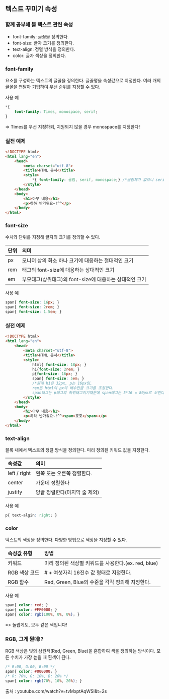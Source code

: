 ## 텍스트 꾸미기 속성

### 함께 공부해 볼 텍스트 관련 속성
- font-family: 글꼴을 정의한다.
- font-size: 글자 크기를 정의한다.
- text-align: 정렬 방식을 정의한다.
- color: 글자 색상을 정의한다.

### font-family
요소를 구성하는 텍스트의 글꼴을 정의한다. 글꼴명을 속성값으로 지정한다. 여러 개의 글꼴을 연달아 기입하여 우선 순위를 지정할 수 있다.

사용 예
``` css
*{
	font-family: Times, monospace, serif;
}
```
=> Times를 우선 지정하되, 지원되지 않을 경우 monospace를 지정한다!

### 실전 예제
``` html
<!DOCTYPE html>
<html lang="en">
    <head>
        <meta charset="utf-8">
        <title>HTML 문서</title>
        <style>
            *{ font-family: 굴림, serif, monospace;} /*굴림체가 없으니 serif로 지정됨*/
        </style>
    </head>
    <body>
        <h1>아무 내용</h1>
        <p>하하 반가워요~!^^</p>
    </body>
</html>
```

### font-size
수치와 단위를 지정해 글자의 크기를 정의할 수 있다.

| 단위 | 의미 |
|:----------|:----------|
| px   | 모니터 상의 화소 하나 크기에 대응하는 절대적인 크기  |
| rem  | <html> 태그의 font-size에 대응하는 상대적인 크기   |
| em   | 부모태그(상위태그)의 font-size에 대응하는 상대적인 크기   |

사용 예
```css
span{ font-size: 16px; }
span{ font-size: 2rem; }
span{ font-size: 1.5em; }
```

### 실전 예제
``` html
<!DOCTYPE html>
<html lang="en">
    <head>
        <meta charset="utf-8">
        <title>HTML 문서</title>
        <style>
            html{ font-size: 18px; }
            h1{font-size: 2rem; }
            p{font-size: 16px; } 
            span{ font-size: 5em; }
            /*원래 h1은 32px, p는 16px임, 
            rem은 html의 px의 배수만큼 크기를 조정한다. 
            span태그는 p태그의 하위태그이기때문에 span태그는 5*16 = 80px로 보인다. */
        </style>
    </head>
    <body>
        <h1>아무 내용</h1>
        <p>하하 반가워요~!^^<span>호호</span></p>
    </body>
</html>
```

### text-align
블록 내에서 텍스트의 정렬 방식을 정의한다. 미리 정의된 키워드 값을 지정한다.

| 속성값  | 의미  |
|:----------|:----------|
| left / right    | 왼쪽 또는 오른쪽 정렬한다.    |
| center    | 가운데 정렬한다    |
| justify    | 양끝 정렬한다(마지막 줄 제외)    |

사용 예
``` css
p{ text-algin: right; }
```

### color
텍스트의 색상을 정의한다. 다양한 방법으로 색상을 지정할 수 있다.

| 속성값 유형  | 방법  |
|:----------|:----------|
| 키워드    |  미리 정의된 색상별 키워드를 사용한다.(ex. red, blue)    |
| RGB 색상 코드    | # + 여섯자리 16진수 값 형태로 지정한다.    |
| RGB 함수    | Red, Green, Blue의 수준을 각각 정의해 지정한다.    |

사용 예
``` css
span{ color: red; }
span{ color: #FF0000; }
span{ color: rgb(100%, 0%, 0%); }
```
=> 놀랍게도, 모두 같은 색입니다!

### RGB, 그게 뭔데!?
RGB 색상은 빛의 삼원색(Red, Green, Blue)을 혼합하여 색을 정의하는 방식이다. 모든 수치가 가장 높을 때 흰색이 된다.

``` css
/* R:00, G:00, B:00 */
span{ color: #000000; }
/* R: 70%, G: 10%, B: 20% */
span{ color: rgb(70%, 10%, 20%); }
```



출처 : youtube.com/watch?v=tvMxptAqWSI&t=2s